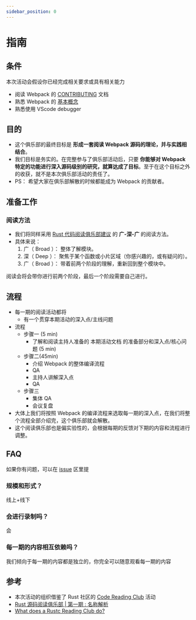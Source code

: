 ```yaml
---
sidebar_position: 0
---
```


# 指南

## 条件

本次活动会假设你已经完成相关要求或具有相关能力

- 阅读 Webpack 的 [CONTRIBUTING](https://github.com/webpack/webpack/blob/main/CONTRIBUTING.md) 文档
- 熟悉 Webpack 的 [基本概念](https://webpack.js.org/concepts/)
- 熟悉使用 VScode debugger

## 目的

- 这个俱乐部的最终目标是 **形成一套阅读 Webpack 源码的理论，并与实践相结合**。
- 我们目标是务实的。在完整参与了俱乐部活动后，只要 **你能够对 Webpack 特定的功能进行深入源码级别的研究，就算达成了目标**。至于在这个目标之外的收获，就不是本次俱乐部活动的责任了。
- PS： 希望大家在俱乐部解散的时候都能成为 Webpack 的贡献者。

## 准备工作

### 阅读方法

- 我们将同样采用 [Rust 代码阅读俱乐部建议](https://hackmd.io/@rustc-reading-club/S1xsDveDK#/8) 的 **广-深-广** 的阅读方法。
- 具体来说：
  1. 广（ Broad ）： 整体了解模块。
  2. 深（ Deep ）： 聚焦于某个函数或小片区域（你感兴趣的，或有疑问的）。
  3. 广（ Broad ）： 带着前两个阶段的理解，重新回到整个模块中。 

阅读会将会带你进行前两个阶段，最后一个阶段需要自己进行。

## 流程

- 每一期的阅读活动都将
  - 有一个贯穿本期活动的深入点/主线问题
- 流程
  - 步骤一 (5 min)
    - 了解和阅读主持人准备的 本期活动文档 的准备部分和深入点/核心问题 (5 min)
  - 步骤二(45min)
    - 介绍 Webpack 的整体编译流程
    - QA
    - 主持人讲解深入点
    - QA
  - 步骤三
    - 集体 QA
    - 会议复盘
- 大体上我们将按照 Webpack 的编译流程来选取每一期的深入点，在我们将整个流程全部介绍完，这个俱乐部就会解散。
- 这个阅读俱乐部也是偏实验性的，会根据每期的反馈对下期的内容和流程进行调整。

## FAQ

如果你有问题，可以在 [issue](https://github.com/speedy-js/webpack-reading-club/issues) 区里提

### 规模和形式？

线上+线下

### 会进行录制吗？

会

### 每一期的内容相互依赖吗？

我们倾向于每一期的内容都是独立的，你完全可以随意观看每一期的内容

## 参考

- 本次活动的组织借鉴了 Rust 社区的 [Code Reading Club](https://mojosd.medium.com/rust-code-reading-club-8fe356287049) 活动
- [Rust 源码阅读俱乐部 | 第一期 : 名称解析](https://rustmagazine.github.io/rust_magazine_2021/chapter_11/rust-reading-club-part1.html)
- [What does a Rustc Reading Club do?](https://mojosd.medium.com/what-does-a-rustc-reading-club-do-8c9f9b336ff4)

